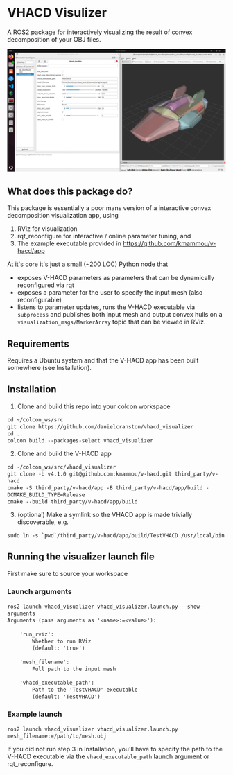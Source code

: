 # VHACD Visulizer

A ROS2 package for interactively visualizing the result of convex decomposition of your OBJ files.

<img src="example.png"/>

## What does this package do?

This package is essentially a poor mans version of a interactive convex decomposition visualization app, using
1. RViz for visualization
2. rqt_reconfigure for interactive / online parameter tuning, and
3. The example executable provided in https://github.com/kmammou/v-hacd/app

At it's core it's just a small (~200 LOC) Python node that
* exposes V-HACD parameters as parameters that can be dynamically reconfigured via rqt
* exposes a parameter for the user to specify the input mesh (also reconfigurable)
* listens to parameter updates, runs the V-HACD executable via `subprocess` and publishes both input mesh and output convex hulls on a `visualization_msgs/MarkerArray` topic that can be viewed in RViz.

## Requirements

Requires a Ubuntu system and that the V-HACD app has been built somewhere (see Installation).

## Installation

1. Clone and build this repo into your colcon workspace
```
cd ~/colcon_ws/src
git clone https://github.com/danielcranston/vhacd_visualizer
cd ..
colcon build --packages-select vhacd_visualizer
```
2. Clone and build the V-HACD app
```
cd ~/colcon_ws/src/vhacd_visualizer
git clone -b v4.1.0 git@github.com:kmammou/v-hacd.git third_party/v-hacd
cmake -S third_party/v-hacd/app -B third_party/v-hacd/app/build -DCMAKE_BUILD_TYPE=Release
cmake --build third_party/v-hacd/app/build
```
3. (optional) Make a symlink so the VHACD app is made trivially discoverable, e.g.
```
sudo ln -s `pwd`/third_party/v-hacd/app/build/TestVHACD /usr/local/bin
```

## Running the visualizer launch file

First make sure to source your workspace

### Launch arguments

```
ros2 launch vhacd_visualizer vhacd_visualizer.launch.py --show-arguments
Arguments (pass arguments as '<name>:=<value>'):

    'run_rviz':
        Whether to run RViz
        (default: 'true')

    'mesh_filename':
        Full path to the input mesh

    'vhacd_executable_path':
        Path to the 'TestVHACD' executable
        (default: 'TestVHACD')
```

### Example launch

```
ros2 launch vhacd_visualizer vhacd_visualizer.launch.py mesh_filename:=/path/to/mesh.obj
```

If you did not run step 3 in Installation, you'll have to specify the path to the V-HACD executable via the `vhacd_executable_path` launch argument or rqt_reconfigure.